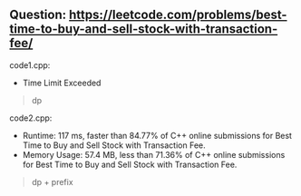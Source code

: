 ## Question: https://leetcode.com/problems/best-time-to-buy-and-sell-stock-with-transaction-fee/

code1.cpp:
* Time Limit Exceeded
> dp

code2.cpp:
* Runtime: 117 ms, faster than 84.77% of C++ online submissions for Best Time to Buy and Sell Stock with Transaction Fee.
* Memory Usage: 57.4 MB, less than 71.36% of C++ online submissions for Best Time to Buy and Sell Stock with Transaction Fee.
> dp + prefix